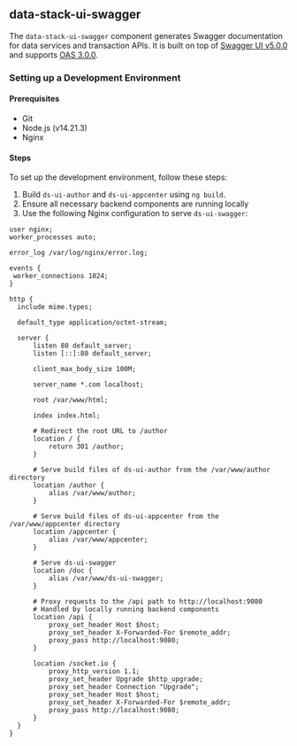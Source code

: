 ## data-stack-ui-swagger

The `data-stack-ui-swagger` component generates Swagger documentation for data services and transaction APIs. It is built on top of [Swagger UI v5.0.0](https://github.com/swagger-api/swagger-ui/releases/tag/v5.0.0) and supports [OAS 3.0.0](https://github.com/OAI/OpenAPI-Specification/blob/main/versions/3.0.0.md).

### Setting up a Development Environment 
#### Prerequisites
- Git
- Node.js (v14.21.3)
- Nginx
#### Steps
To set up the development environment, follow these steps:
1) Build `ds-ui-author` and `ds-ui-appcenter` using `ng build`.
2) Ensure all necessary backend components are running locally
3) Use the following Nginx configuration to serve `ds-ui-swagger`:
  ```nginx
user nginx;
worker_processes auto;

error_log /var/log/nginx/error.log;

events {
   worker_connections 1024;
}

http {
    include mime.types;

    default_type application/octet-stream;

    server {
        listen 80 default_server;
        listen [::]:80 default_server;

        client_max_body_size 100M;

        server_name *.com localhost;

        root /var/www/html;

        index index.html;

        # Redirect the root URL to /author
        location / {
            return 301 /author;
        }

        # Serve build files of ds-ui-author from the /var/www/author directory
        location /author {
            alias /var/www/author;
        }

        # Serve build files of ds-ui-appcenter from the /var/www/appcenter directory
        location /appcenter {
            alias /var/www/appcenter;
        }

        # Serve ds-ui-swagger 
        location /doc {
            alias /var/www/ds-ui-swagger;
        }

        # Proxy requests to the /api path to http://localhost:9080
        # Handled by locally running backend components
        location /api {
            proxy_set_header Host $host;
            proxy_set_header X-Forwarded-For $remote_addr;
            proxy_pass http://localhost:9080;
        }

        location /socket.io {
            proxy_http_version 1.1;
            proxy_set_header Upgrade $http_upgrade;
            proxy_set_header Connection "Upgrade";
            proxy_set_header Host $host;
            proxy_set_header X-Forwarded-For $remote_addr;
            proxy_pass http://localhost:9080;
        }
    }
}

  ```
